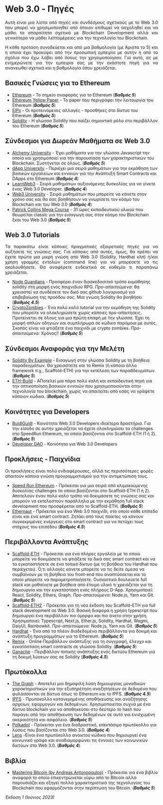 # Web 3.0 - Πηγές
<p align="justify">  Αυτή είναι μια λίστα από πηγές και συνδέσμους σχετικούς με το Web 3.0 που μπορεί να χρησιμοποιηθεί από όποιον επιθυμεί να ασχοληθεί και να μάθει τα απαραίτητα σχετικά με Blockchain Development αλλά και γενικότερα να μάθει λεπτομέρειες για την τεχνολογία του Blockchain. </p>

<p align="justify">  Η κάθε πρόταση συνοδεύεται και από μια βαθμολογία (με Άριστα το 5) και η οποία έχει προκύψει από την προσωπική εμπειρία με αυτήν ή από τα σχόλια που έχω λάβει από όσους την χρησιμοποίησαν. Για αυτό, ας με ενημερώνετε για την εμπειρία σας με την εκάστοτε πηγή για να ανανεωθεί σχετικά και η βαθμολογία όπου χρειάζεται. </p>

## Βασικές Γνώσεις για το Ethereum 
- [Ethereum](https://ethereum.org/en/) - Το σημείο αναφοράς για το Ethereum                                                               (**_Βαθμός 5_**)
- [Ethereum Yellow Paper](https://github.com/ethereum/yellowpaper) - Το paper που περιγράφει την λειτουργία του Ethereum                  (**_Βαθμός 5_**)
- [EIPs](https://github.com/ethereum/EIPs) - Οι προτεινόμενες αλλαγές - προσθήκες στο δίκτυο του Ethereum                                 (**_Βαθμός 5_**)
- [Solidity](https://docs.soliditylang.org/en/v0.8.20/) - Η γλώσσα Solidity που παίζει σημαντικό ρόλο στο περιβάλλον του Ethereum         (**_Βαθμός 5_**)

## Σύνδεσμοι για Δωρεάν Μαθήματα σε Web 3.0 
- [Alchemy University](https://university.alchemy.com/) - Έχει μαθήματα για την γλώσσα Javascript την οποία και χρησιμοποιεί για την παρουσίαση των χαρακτηριστικών του Blockchain. Συστήνεται σε όλους. (**_Βαθμός 5_**)
- [dApp University](https://www.dappuniversity.com/) - Περιέχει μια σειρά μαθημάτων για την εκμάθηση των βασικών εργαλείων και εννοιών για την Ανάπτυξη Smart Contracts και DApps στο Ethereum (**_Βαθμός 4_**)
- [LearnWeb3](https://learnweb3.io/) - Σειρά μαθημάτων αυξανόμενης δυσκολίας για να γίνετε ένας Web 3.0 Developer.   (**_Βαθμός 4_**)
- [Web3 University](https://www.web3.university/) - Σειρά μαθημάτων που μπορείτε να κάνετε στον χρόνο σας και θα σας βοηθήσουν να γνωρίσετε τον κόσμο του Blockchain και του Web 3.0  (**_Βαθμός 4_**)
- [Patrick Collins Mega Course](https://www.youtube.com/watch?v=gyMwXuJrbJQ&ab_channel=freeCodeCamp.org) - 31 ώρες εκπαιδευτικού υλικού που θεωρείται classic για την εισαγωγή σας στον κόσμο του Blockchain ξκαι του Web 3.0 (**_Βαθμός 5_**)

## Web 3.0 Tutorials
<p align="justify"> Τα παρακάτω είναι κάποιες πραγματικές εξαιρετικές πηγές για να αυξήσετε τις γνώσεις σας. Για κάποιες από αυτές, όμως, θα πρέπει να έχετε πρώτα μια μικρή γνώση από Web 3.0 (Solidity, Hardhat κλπ) ή/και χρήση γραμμής εντολών (command line) για να μπορέσετε να τις ακολουθήσετε. Θα αναφέρετε ενδεικτικά σε καθεμία τι παραπάνω χρειάζεται. </p>

- [Node Guardians](https://nodeguardians.io/?s=home-overview) - Προσφέρει έναν διασκεδασιτκό τρόπο εκμάθησης solidity στη μορφή ενός παιχνιδιού RPG. 
_Προ-απαιτούμενα_: θα χρειαστεί να συνδέσετε τον δικό σας github λογαριασμό για επιβεβαίωση της προόδου σας. Μια γνώση Solidity θα βοηθήσει (**_Βαθμός 4.5_**)
- [CryptoZombies](https://cryptozombies.io/en/course) - Ένα πολύ καλό tutorial για την εκμάθηση της Solidity που μπορείτε να ολοκληρώσετε χωρίς κάποιες προ-απαιτήσεις. Προτείνεται σε όλους για μια πρώτη επαφή με την γλώσσα. Έχει τη μορφή απλών οδηγιών και συμπλήρωμα σε κώδικα παρόμοια με αυτές. Σκοπός είναι να φτιάξετε ένα παιχνίδι με crypto zombies. _Προ-απαιτούμενα:_ Χρόνος!!   (**_Βαθμός 5_**)

## Σύνδεσμοι Αναφοράς για την Μελέτη
- [Solidity By Example](https://solidity-by-example.org/) - Εισαγωγή στην γλώσσα Solidity με τη βοήθεια παραδειγμάτων. Θα χρειαστείτε και το Remix (ή κάποια άλλο framework π.χ., Scaffold-ETH) για την εκτέλεση των παραδδειγμάτων.      (**_Βαθμός 5_**)
- [ETH-Build](https://eth.build/) - ΑΠοτελεί μια πάρα πολύ καλή και εκπαιδευτική πηγή για την οπτικοποίηση βασικών εννοιών που χρησιμοποιούνται στην τεχνολογία του blockchain, χωρίς να απαιτείτει από εσάς να γράψετε κάποιον κώδικα.     (**_Βαθμός 5_**)

## Κοινότητες για Developers
- [BuidlGuidl](https://buidlguidl.com/) - Κοινότητα Web 3.0 Developers ιδιαίτερα δραστήρια. Για την είσοδο σε αυτήν χρειάζεται να έχετε ολοκληρώσει τα challenges στο SpeedRun Ethereum, τα οποία βασίζονται στο Scaffold-ETH (1 ή 2). (**_Βαθμός 5_**)
- [Developer DAO](https://www.developerdao.com) - Κοινότητα για Web 3.0 Developers

## Προκλήσεις - Παιχνίδια
Οι προκλήσεις είναι πολύ ενδιαφέρουσες, αλλά τις περισσότερες φορές απαιτούν κάποια γνώση προγραμματισμού για την αντιμετώπιση τους.

- [Speed Run Ethereum](https://speedrunethereum.com/) - Πρόκειται για μια σειρά από κλιμακούμενης δυσκολίας challenges τα οποία βασίζονται στο Scaffold-ETH (1 ή 2). Αποτελούν έναν πολύ καλό τρόπο να δοκιμάσετε τις γνώσεις σας και μπορούν να εκτελεστούν παράλληλα με την εκμάθηση full stack development που προσφέρεται από το Scaffold-ETH.  (**_Βαθμός 5_**)
- [Ethernaut](https://ethernaut.openzeppelin.com/) - Πρόκειται για ένα Web 3.0 παιχνίδι, στο οποίο κάθε επίπεδο είναι και ένα smart contract. Ζητάει από τους παίκτες να κάνουν συγκεκριμένες ενέργειες στο smart contract για να πετύχει τους στόχους του επιπέδου (**_Βαθμός 4.5_**)

## Περιβάλλοντα Ανάπτυξης
- [Scaffold-ETH](https://github.com/scaffold-eth/scaffold-eth) - Πρόκειται για ένα πλήρες εργαλείο με το οποίο μπορείτε να δοκιμάσετε να φτιάξετε τα δικά σας smart contract και να τα εγκαταστήσετε σε ένα τοπικό δίκτυο (με τη βοήθεια του Hardhat που περιέχεται). Ό,τι αλλαγές κάνετε μπορείτε να τις δείτε άμεσα να συμβαίνουν με τη βοήθεια του front-end που αναπτύσσεται και το οποίο μπορείτε να παραμετροποιήσετε. Ουσιαστικά δουλεύετε full stack και μαθαίνετε με βοήθεια από έτοιμο υλικό τι χρειάζεται για τη δημιουργία και την εγκατάσταση ενός πλήρους D-App. Χρησιμοποιεί: React, Solidity, Ethers, Graph. _Προ-απαιτούμενα:_ Node.js, Yarn και Git.   (**_Βαθμός 5_**)
- [Scaffold-ETH2](https://github.com/scaffold-eth/scaffold-eth-2) - Πρόκειται για τη νέα έκδοση του Scaffold-ETH για full stack development σε Web 3.0. Βασική διαφορά η χρήση typescript που δημιουργεί ένα περιβάλλον πιο όμορφο και πιο άνετο στην χρήση. Χρησιμοποιεί: Typescript, Next.js, Ether.js, Solidity, Hardhat, Wagmi, DaiyUi, Rainbowkit. _Προ-απαιτούμενα:_ Node.js, Yarn και Git.  (**_Βαθμός 5_**)
- [Hardhat](https://hardhat.org/) - Ένα από τα πλέον διαδεδομένα περιβάλλοντα για δοκιμή και ανάπτυξη προγραμμάτων για το Ethereum.   (**_Βαθμός 5_**)
- [Remix](https://remix.ethereum.org/) - Online Περιβάλλον ανάπτυξης για τη συγγραφή, έλεγχο και εγκατάσταση smart contracts σε γλώσσα Solidity.   (**_Βαθμός 5_**)
- [Ganache](https://trufflesuite.com/ganache/) - Περιβάλλον τοπικής ανάπτυξης ενός δικτύου Ethereum για τη δοκιμή λύσεων σας σε Solidity  (**_Βαθμός 4.5_**)

## Πρωτόκολλα
- [The Graph](https://thegraph.com/) - Αποτελεί μια δημοφιλή λύση δημιουργίας μοναδικών χαρακτηριστικών για την εξυπηρέτηση αναζητήσεων σε δεδομένα που φυλάσσονται σε δίκτυα όπως το Ethereum και το IPFS.  (**_Βαθμός 4.5_**)
- [IPFS](https://ipfs.tech/) - Πρωτόκολλο κατανεμημένης αποθήκευσης και αναζήτησης αρχείων, εφαρμογών και δεδομένων. Χρησιμοποιείται συχνά με ένα δίκτυο blockchain για να αποθηκεύσει στο δεύτερο το hash που παράγει από την αποθήκευση των δεδομένων σε αυτό για ενισχυμένη ακεραιότητα και ασφάλεια. (**_Βαθμός 5_**)
- [Polkadot](https://polkadot.network/) - Πρόκειται για ένα διαδραστικό, επεκτάσιμο πρωτόκολλο για λύσεις που βασίζονται στο Web 3.0. (**_Βαθμός 4_**)
- [Lens](https://www.lens.xyz/) -Είναι ένα πρωτόκολλο ανοικτού κώδικα που δημιουργεί ένα κοινωνικό γράφο και αναδιαμορφώνει τις έννοιες των κοινωνικών δικτύων στο Web 3.0. (**_Βαθμός 4_**)

## Βιβλία
- [Mastering Bitcoin (by Andreas Antonopoulos)](https://github.com/bitcoinbook/bitcoinbook) - Πρόκειται για ένα βιβλίο αναφορά το οποίο επικεντρώνεται γύρω από το Bitcoin αλλά παρουσιάζει και εξηγεί πολλά χαρακτηριστικά της τεχνολογίας του Blockchain που εφαρμόζονται στην περίπτωση του Bitcoin. (**_Βαθμός 5_**)


_Έκδοση 1 (Ιούνιος 2023)_
